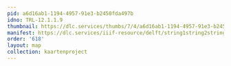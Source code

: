 ```yaml
---
pid: a6d16ab1-1194-4957-91e3-b2450fda497b
idno: TRL-12.1.1.9
thumbnail: https://dlc.services/thumbs/7/4/a6d16ab1-1194-4957-91e3-b2450fda497b/full/400,339/0/default.jpg
manifest: https://dlc.services/iiif-resource/delft/string1string2string3/kaartenproject-2007/TRL-12.1.1.9
order: '618'
layout: map
collection: kaartenproject
---
```


